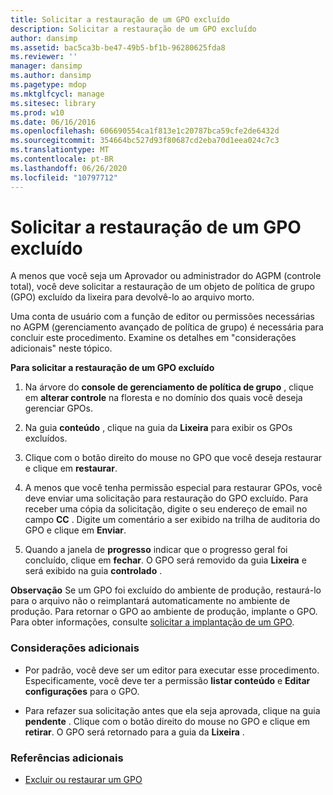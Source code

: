 ```yaml
---
title: Solicitar a restauração de um GPO excluído
description: Solicitar a restauração de um GPO excluído
author: dansimp
ms.assetid: bac5ca3b-be47-49b5-bf1b-96280625fda8
ms.reviewer: ''
manager: dansimp
ms.author: dansimp
ms.pagetype: mdop
ms.mktglfcycl: manage
ms.sitesec: library
ms.prod: w10
ms.date: 06/16/2016
ms.openlocfilehash: 606690554ca1f813e1c20787bca59cfe2de6432d
ms.sourcegitcommit: 354664bc527d93f80687cd2eba70d1eea024c7c3
ms.translationtype: MT
ms.contentlocale: pt-BR
ms.lasthandoff: 06/26/2020
ms.locfileid: "10797712"
---
```

# Solicitar a restauração de um GPO excluído


A menos que você seja um Aprovador ou administrador do AGPM (controle total), você deve solicitar a restauração de um objeto de política de grupo (GPO) excluído da lixeira para devolvê-lo ao arquivo morto.

Uma conta de usuário com a função de editor ou permissões necessárias no AGPM (gerenciamento avançado de política de grupo) é necessária para concluir este procedimento. Examine os detalhes em "considerações adicionais" neste tópico.

**Para solicitar a restauração de um GPO excluído**

1.  Na árvore do **console de gerenciamento de política de grupo** , clique em **alterar controle** na floresta e no domínio dos quais você deseja gerenciar GPOs.

2.  Na guia **conteúdo** , clique na guia da **Lixeira** para exibir os GPOs excluídos.

3.  Clique com o botão direito do mouse no GPO que você deseja restaurar e clique em **restaurar**.

4.  A menos que você tenha permissão especial para restaurar GPOs, você deve enviar uma solicitação para restauração do GPO excluído. Para receber uma cópia da solicitação, digite o seu endereço de email no campo **CC** . Digite um comentário a ser exibido na trilha de auditoria do GPO e clique em **Enviar**.

5.  Quando a janela de **progresso** indicar que o progresso geral foi concluído, clique em **fechar**. O GPO será removido da guia **Lixeira** e será exibido na guia **controlado** .

**Observação**  Se um GPO foi excluído do ambiente de produção, restaurá-lo para o arquivo não o reimplantará automaticamente no ambiente de produção. Para retornar o GPO ao ambiente de produção, implante o GPO. Para obter informações, consulte [solicitar a implantação de um GPO](request-deployment-of-a-gpo-agpm40.md).

 

### Considerações adicionais

-   Por padrão, você deve ser um editor para executar esse procedimento. Especificamente, você deve ter a permissão **listar conteúdo** e **Editar configurações** para o GPO.

-   Para refazer sua solicitação antes que ela seja aprovada, clique na guia **pendente** . Clique com o botão direito do mouse no GPO e clique em **retirar**. O GPO será retornado para a guia da **Lixeira** .

### Referências adicionais

-   [Excluir ou restaurar um GPO](deleting-or-restoring-a-gpo-agpm40.md)

 

 





